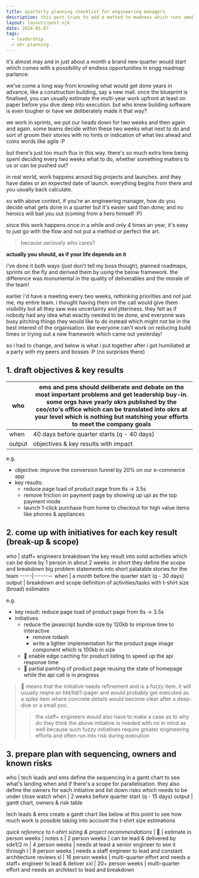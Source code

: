 ```yaml
---
title: quarterly planning checklist for engineering managers
description: this post tries to add a method to madness which runs amok every 3 months and leaders run helter-skelter to put an exciting list of okrs together
layout: layouts/post.njk
date: 2024-05-07
tags:
  - leadership
  - okr planning
---
```


it's almost may and in just about a month a brand new quarter would start which comes with a possibility of endless opportunities in engg roadmap parlance. 

we've come a long way from knowing what would get done years in advance, like a construction building, say a new mall. once the blueprint is finalised, you can usually estimate the multi-year work upfront at least on paper before you dive deep into execution. but who knew building software is even tougher or have we deliberately made it that way?

we work in sprints, we put our heads down for two weeks and then again and again. some teams decide within these two weeks what next to do and sort of groom their stories with no hints or indication of what lies ahead and coins words like agile :P

but there's just too much flux in this way. there's so much extra time being spent deciding every two weeks what to do, whether something matters to us or can be pushed out?

in real world, work happens around big projects and launches. and they have dates or an expected date of launch. everything begins from there and you usually back calculate.

so with above context, if you're an engineering manager, how do you decide what gets done in a quarter but it's easier said than done; and no heroics will bail you out (coming from a hero himself :P)

since this work happens once in a while and only 4 times an year, it's easy to just go with the flow and not put a method or perfect the art. 

> because seriously who cares? 

**actually you should, as if your life depends on it**

i've done it both ways (just don't tell my boss though), planned roadmaps, sprints on the fly and derived them by using the below framework. the difference was monumental in the quality of deliverables and the morale of the team!

earlier i'd have a meeting every two weeks, rethinking priorities and not just me, my entire team. i thought having them on the call would give them visibility but all they saw was uncertainty and jitteriness. they felt as if nobody had any idea what exactly needed to be done, and everyone was busy pitching things they would like to do instead which might not be in the best interest of the organisation. like everyone can't work on reducing build times or trying out a new framework which came out yesterday!

so i had to change, and below is what i put together after i got humiliated at a party with my peers and bosses :P (no surprises there)

## 1. draft objectives & key results

| who    | ems and pms should deliberate and debate on the most important problems and get leadership buy-in. some orgs have yearly okrs published by the ceo/cto's office which can be translated into okrs at your level which is nothing but matching your efforts to meet the company goals |
|--------|--------------------------------------------------------------------------------------------------------------------------------------------------------------------------------------------------------------------------------------------------------------------------------------|
| when   | 40 days before quarter starts (q - 40 days)                                                                                                                                                                                                                                          |
| output | objectives & key results with impact                                                                                                                                                                                                                                                 |

e.g. 
- objective: improve the conversion funnel by 20% on our e-commerce app
- key results:
  - reduce page load of product page from 6s → 3.5s
  - remove friction on payment page by showing up upi as the top payment mode
  - launch 1-click purchase from home to checkout for high value items like phones & appliances

## 2. come up with initiatives for each key result (break-up & scope)

who | staff+ engineers breakdown the key result into solid activities which can be done by 1 person in about 2 weeks. in short they define the scope and breakdown big problem statements into short palatable stories for the team
-----|------－
when | a month before the quarter start (q - 30 days)
output | breakdown and scope definition of activities/tasks with t-shirt size (broad) estimates

e.g.
- key result: reduce page load of product page from 6s → 3.5s
- initiatives
  - reduce the javascript bundle size by 120kb to improve time to interactive
    - remove lodash
    - write a lighter implementation for the product page image component which is 100kb in size
  - 🔺 enable edge caching for product listing to speed up the api response time
  - 🔺 partial painting of product page reusing the state of homepage while the api call is in progress

> 🔺 means that the initiative needs refinement and is a fuzzy item. it will usually reqire an hld/lld/1-pager and would probably get executed as a spike item where concrete details would become clear after a deep-dive or a small poc.
>> the staff+ engineers would also have to make a case as to why do they think the above initiative is needed with roi in mind as well because such fuzzy initiatives require greater engineering efforts and often run into risk during execution

## 3. prepare plan with sequencing, owners and known risks

who | tech leads and ems define the sequencing in a gantt chart to see what's landing when and if there's a scope for parallelisation. they also define the owners for each initiative and list down risks which needs to be under close watch
when | 2 weeks before quarter start (q - 15 days)
output | gantt chart, owners & risk table

tech leads & ems create a gantt chart like below at this point to see how much work is possible taking into account the t-shirt size estimations

*quick reference to t-shirt sizing & project recommendations*
| 👕 | estimate in person weeks | notes
s | 2 person weeks | can be lead & delivered by sde1/2
m | 4 person weeks | needs at least a senior engineer to see it through
l | 8 person weeks | needs a staff engineer to lead and constant architecture reviews
xl | 16 person weeks | multi-quarter effort and needs a staff+ engineer to lead & deliver
xxl | 20+ person weeks | multi-quarter effort and needs an architect to lead and breakdown






